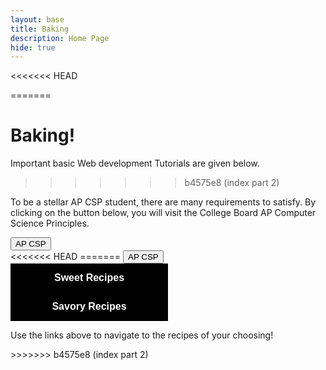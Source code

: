 ```yaml
---
layout: base
title: Baking
description: Home Page
hide: true
---
```


<<<<<<< HEAD


=======
  <h1>Baking!</h1>

  <p>Important basic Web development Tutorials are given below.</p>
  <style>
    .block {
      display: block;
      width: 50%;
      border: none;
      background-color: #000000;
      color: white;
      padding: 14px 28px;
      font-size: 16px;
      cursor: pointer;
      text-align: center;
    }
  </style>
  
>>>>>>> b4575e8 (index part 2)

<div>
  <p>To be a stellar AP CSP student, there are many requirements to satisfy. By clicking on the button below, you will visit the College Board AP Computer Science Principles.</p>
  <button onclick="window.location.href='https://apstudents.collegeboard.org/courses/ap-computer-science-principles';">AP CSP</button>
</div>
<<<<<<< HEAD
=======
<button onclick="window.location.href='https://apstudents.collegeboard.org/courses/ap-computer-science-principles';"> AP CSP </button>


<div>

<a href="sweet.md">
  <button class="block"><b>Sweet Recipes</b></button>
</a>

<a href="savory.md">
  <button class="block"><b>Savory Recipes</b></button>
</a>

<p> Use the links above to navigate to the recipes of your choosing! </p>
</div>
>>>>>>> b4575e8 (index part 2)
